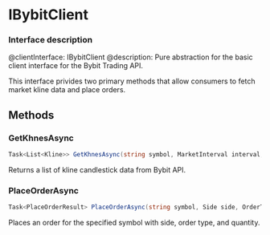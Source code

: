 # IBybitClient
### Interface description

@clientInterface: IBybitClient
@description: Pure abstraction for the basic client interface for the Bybit Trading API.

This interface privides two primary methods that allow consumers to fetch market kline data and place orders.

## Methods

### GetKhnesAsync

```cs
Task<List<Kline>> GetKhnesAsync(string symbol, MarketInterval interval, int? limit = null);
```

Returns a list of kline candlestick data from Bybit API.

### PlaceOrderAsync

```cs
Task<PlaceOrderResult> PlaceOrderAsync(string symbol, Side side, OrderType orderType, decimal qty);
```

Places an order for the specified symbol with side, order type, and quantity.